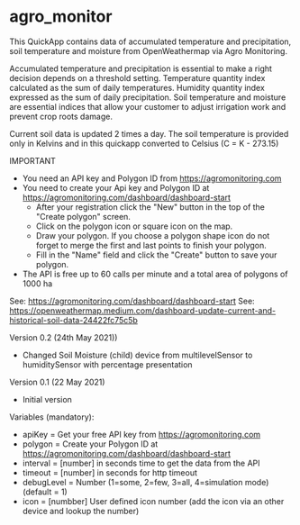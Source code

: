 # agro_monitor

This QuickApp contains data of accumulated temperature and precipitation, soil temperature and moisture from OpenWeathermap via Agro Monitoring. 

Accumulated temperature and precipitation is essential to make a right decision depends on a threshold setting. Temperature quantity index calculated as the sum of daily temperatures. Humidity quantity index expressed as the sum of daily precipitation. Soil temperature and moisture are essential indices that allow your customer to adjust irrigation work and prevent crop roots damage.

Current soil data is updated 2 times a day. The soil temperature is provided only in Kelvins and in this quickapp converted to Celsius (C = K - 273.15)


IMPORTANT
- You need an API key and Polygon ID from https://agromonitoring.com
- You need to create your Api key and Polygon ID at https://agromonitoring.com/dashboard/dashboard-start
   - After your registration click the "New" button in the top of the "Create polygon" screen.
   - Click on the polygon icon or square icon on the map.
   - Draw your polygon. If you choose a polygon shape icon do not forget to merge the first and last points to finish your polygon.
   - Fill in the "Name" field and click the "Create" button to save your polygon.
- The API is free up to 60 calls per minute and a total area of polygons	of 1000 ha


See: https://agromonitoring.com/dashboard/dashboard-start
See: https://openweathermap.medium.com/dashboard-update-current-and-historical-soil-data-24422fc75c5b


Version 0.2 (24th May 2021))
- Changed Soil Moisture (child) device from multilevelSensor to humiditySensor with percentage presentation

Version 0.1 (22 May 2021)
- Initial version


Variables (mandatory): 
- apiKey = Get your free API key from https://agromonitoring.com
- polygon = Create your Polygon ID at https://agromonitoring.com/dashboard/dashboard-start
- interval = [number] in seconds time to get the data from the API
- timeout = [number] in seconds for http timeout
- debugLevel = Number (1=some, 2=few, 3=all, 4=simulation mode) (default = 1)
- icon = [numbber] User defined icon number (add the icon via an other device and lookup the number)
